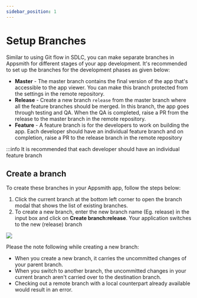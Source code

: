```yaml
---
sidebar_position: 1
---
```

# Setup Branches

Similar to using Git flow in SDLC, you can make separate branches in Appsmith for different stages of your app development. It's recommended to set up the branches for the development phases as given below:

- **Master** - The master branch contains the final version of the app that's accessible to the app viewer. You can make this branch protected from the settings in the remote repository.
- **Release** - Create a  new branch `release` from the master branch where all the feature branches should be merged. In this branch, the app goes through testing and QA. When the QA is completed, raise a PR from the release to the master branch in the remote repository.
- **Feature** - A feature branch is for the developers to work on building the app. Each developer should have an individual feature branch and on completion, raise a PR to the release branch in the remote repository

:::info
It is recommended that each developer should have an individual feature branch

## Create a branch

To create these branches in your Appsmith app, follow the steps below:

1. Click the current branch at the bottom left corner to open the branch modal that shows the list of existing branches.
2. To create a new branch, enter the new branch name (Eg. release) in the input box and click on **Create branch:release**. Your application switches to the new (release) branch

![](/img/create_branch.gif)

Please the note following while creating a new branch:

* When you create a new branch, it carries the uncommitted changes of your parent branch. 
* When you switch to another branch, the uncommitted changes in your current branch aren't carried over to the destination branch.
* Checking out a remote branch with a local counterpart already available would result in an error.



